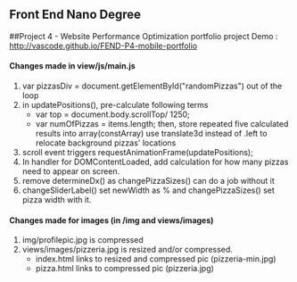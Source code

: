 ## Front End Nano Degree  
##Project 4 - Website Performance Optimization portfolio project
Demo : http://vascode.github.io/FEND-P4-mobile-portfolio

#### Changes made in view/js/main.js
1.  var pizzasDiv = document.getElementById("randomPizzas") out of the loop
2.  in updatePositions(), pre-calculate following terms
    - var top = document.body.scrollTop/ 1250;
    - var numOfPizzas = items.length;
    then, store repeated five calculated results into array(constArray)
    use translate3d instead of .left to relocate background pizzas' locations
3. scroll event triggers requestAnimationFrame(updatePositions);
4. In handler for DOMContentLoaded, add calculation for how many pizzas need to appear on screen.
5. remove determineDx() as changePizzaSizes() can do a job without it
6. changeSliderLabel() set newWidth as % and changePizzaSizes() set pizza width with it.    

#### Changes made for images (in /img and views/images)
1. img/profilepic.jpg is compressed 
2. views/images/pizzeria.jpg is resized and/or compressed. 
    - index.html links to resized and compressed pic (pizzeria-min.jpg)
    - pizza.html links to compressed pic (pizzeria.jpg)
